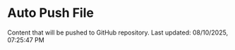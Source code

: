 # Auto Push File

Content that will be pushed to GitHub repository.
Last updated: 08/10/2025, 07:25:47 PM